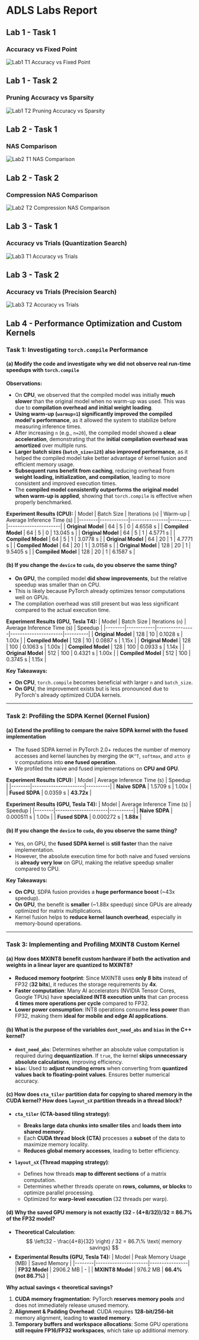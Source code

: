 # ADLS Labs Report

## Lab 1 - Task 1
### Accuracy vs Fixed Point
![Lab1 T1 Accuracy vs Fixed Point](lab1_t1.png)

## Lab 1 - Task 2
### Pruning Accuracy vs Sparsity
![Lab1 T2 Pruning Accuracy vs Sparsity](lab1_t2.png)

## Lab 2 - Task 1
### NAS Comparison
![Lab2 T1 NAS Comparison](lab2_t1.png)

## Lab 2 - Task 2
### Compression NAS Comparison
![Lab2 T2 Compression NAS Comparison](lab2_t2.png)

## Lab 3 - Task 1
### Accuracy vs Trials (Quantization Search)
![Lab3 T1 Accuracy vs Trials](lab3_t1.png)

## Lab 3 - Task 2
### Accuracy vs Trials (Precision Search)
![Lab3 T2 Accuracy vs Trials](lab3_t2.png)

## **Lab 4 - Performance Optimization and Custom Kernels**

### **Task 1: Investigating `torch.compile` Performance**
#### **(a) Modify the code and investigate why we did not observe real run-time speedups with `torch.compile`**
**Observations:**
- On **CPU**, we observed that the compiled model was initially **much slower** than the original model when no warm-up was used. This was due to **compilation overhead and initial weight loading**.
- **Using warm-up (`warmup=1`) significantly improved the compiled model's performance**, as it allowed the system to stabilize before measuring inference times.
- After increasing `n` (e.g., `n=20`), the compiled model showed a **clear acceleration**, demonstrating that the **initial compilation overhead was amortized** over multiple runs.
- **Larger batch sizes (`batch_size=128`) also improved performance**, as it helped the compiled model take better advantage of kernel fusion and efficient memory usage.
- **Subsequent runs benefit from caching**, reducing overhead from **weight loading, initialization, and compilation**, leading to more consistent and improved execution times.
- The **compiled model consistently outperforms the original model when warm-up is applied**, showing that `torch.compile` is effective when properly benchmarked.



**Experiment Results (CPU):**
| Model | Batch Size | Iterations (`n`) | Warm-up | Average Inference Time (s) |
|--------|------------|----------------|---------|----------------------|
| **Original Model** | 64 | 5 | 0 | 4.6558 s |
| **Compiled Model** | 64 | 5 | 0 | 13.045 s |
| **Original Model** | 64 | 5 | 1 | 4.5771 s |
| **Compiled Model** | 64 | 5 | 1 | 3.0778 s |
| **Original Model** | 64 | 20 | 1 | 4.7771 s |
| **Compiled Model** | 64 | 20 | 1 | 3.0158 s |
| **Original Model** | 128 | 20 | 1 | 9.5405 s |
| **Compiled Model** | 128 | 20 | 1 | 6.1587 s |

#### **(b) If you change the `device` to `cuda`, do you observe the same thing?**
- **On GPU**, the compiled model **did show improvements**, but the relative speedup was smaller than on CPU.  
- This is likely because PyTorch already optimizes tensor computations well on GPUs.
- The compilation overhead was still present but was less significant compared to the actual execution time.

**Experiment Results (GPU, Tesla T4):**
| Model | Batch Size | Iterations (`n`) | Average Inference Time (s) | Speedup |
|--------|------------|----------------|----------------------|----------|
| **Original Model** | 128 | 10 | 0.1028 s | 1.00x |
| **Compiled Model** | 128 | 10 | 0.0887 s | 1.15x |
| **Original Model** | 128 | 100 | 0.1063 s | 1.00x |
| **Compiled Model** | 128 | 100 | 0.0933 s | 1.14x |
| **Original Model** | 512 | 100 | 0.4321 s | 1.00x |
| **Compiled Model** | 512 | 100 | 0.3745 s | 1.15x |

**Key Takeaways:**
- **On CPU**, `torch.compile` becomes beneficial with larger `n` and `batch_size`.  
- **On GPU**, the improvement exists but is less pronounced due to PyTorch's already optimized CUDA kernels.  

---

### **Task 2: Profiling the SDPA Kernel (Kernel Fusion)**
#### **(a) Extend the profiling to compare the naive SDPA kernel with the fused implementation**
- The fused SDPA kernel in PyTorch 2.0+ reduces the number of memory accesses and kernel launches by merging the `QK^T`, `softmax`, and `attn @ V` computations into **one fused operation**.
- We profiled the naive and fused implementations on **CPU and GPU**.

**Experiment Results (CPU):**
| Model | Average Inference Time (s) | Speedup |
|--------|----------------------|----------|
| **Naive SDPA** | 1.5709 s | 1.00x |
| **Fused SDPA** | 0.0359 s | **43.72x** |

**Experiment Results (GPU, Tesla T4):**
| Model | Average Inference Time (s) | Speedup |
|--------|----------------------|----------|
| **Naive SDPA** | 0.000511 s | 1.00x |
| **Fused SDPA** | 0.000272 s | **1.88x** |

#### **(b) If you change the `device` to `cuda`, do you observe the same thing?**
- Yes, on GPU, the **fused SDPA kernel** is **still faster** than the naive implementation.
- However, the absolute execution time for both naive and fused versions is **already very low** on GPU, making the relative speedup smaller compared to CPU.

**Key Takeaways:**
- **On CPU**, SDPA fusion provides a **huge performance boost** (~43x speedup).
- **On GPU**, the benefit is **smaller** (~1.88x speedup) since GPUs are already optimized for matrix multiplications.
- Kernel fusion helps to **reduce kernel launch overhead**, especially in memory-bound operations.

---

### **Task 3: Implementing and Profiling MXINT8 Custom Kernel**
#### **(a) How does MXINT8 benefit custom hardware if both the activation and weights in a linear layer are quantized to MXINT8?**
- **Reduced memory footprint**: Since MXINT8 uses **only 8 bits** instead of FP32 (**32 bits**), it reduces the storage requirements by **4x**.
- **Faster computation**: Many AI accelerators (NVIDIA Tensor Cores, Google TPUs) have **specialized INT8 execution units** that can process **4 times more operations per cycle** compared to FP32.
- **Lower power consumption**: INT8 operations consume **less power** than FP32, making them **ideal for mobile and edge AI applications**.

#### **(b) What is the purpose of the variables `dont_need_abs` and `bias` in the C++ kernel?**
- **`dont_need_abs`**: Determines whether an absolute value computation is required during **dequantization**. If `true`, the kernel **skips unnecessary absolute calculations**, improving efficiency.
- **`bias`**: Used to **adjust rounding errors** when converting from **quantized values back to floating-point values**. Ensures better numerical accuracy.

#### **(c) How does `cta_tiler` partition data for copying to shared memory in the CUDA kernel? How does `layout_sX` partition threads in a thread block?**
- **`cta_tiler` (CTA-based tiling strategy)**:
  - **Breaks large data chunks into smaller tiles** and **loads them into shared memory**.
  - Each **CUDA thread block (CTA)** processes a **subset** of the data to maximize memory locality.
  - **Reduces global memory accesses**, leading to better efficiency.

- **`layout_sX` (Thread mapping strategy)**:
  - Defines how threads **map to different sections** of a matrix computation.
  - Determines whether threads operate on **rows, columns, or blocks** to optimize parallel processing.
  - Optimized for **warp-level execution** (32 threads per warp).

#### **(d) Why the saved GPU memory is not exactly (32 - (4+8/32))/32 = 86.7% of the FP32 model?**
- **Theoretical Calculation**:  
  $$
  \left(32 - \frac{4+8}{32} \right) / 32 = 86.7\% \text{ memory savings}
  $$
- **Experimental Results (GPU, Tesla T4):**
  | Model | Peak Memory Usage (MB) | Saved Memory |
  |--------|----------------------|----------------|
  | **FP32 Model** | 2906.2 MB | - |
  | **MXINT8 Model** | 976.2 MB | **66.4% (not 86.7%)** |

**Why actual savings < theoretical savings?**
1. **CUDA memory fragmentation**: PyTorch **reserves memory pools** and does not immediately release unused memory.
2. **Alignment & Padding Overhead**: CUDA requires **128-bit/256-bit** memory alignment, leading to **wasted memory**.
3. **Temporary buffers and workspace allocations**: Some GPU operations **still require FP16/FP32 workspaces**, which take up additional memory.